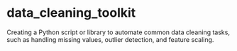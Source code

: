 # data_cleaning_toolkit
Creating a Python script or library to automate common data cleaning tasks, such as handling missing values, outlier detection, and feature scaling.
